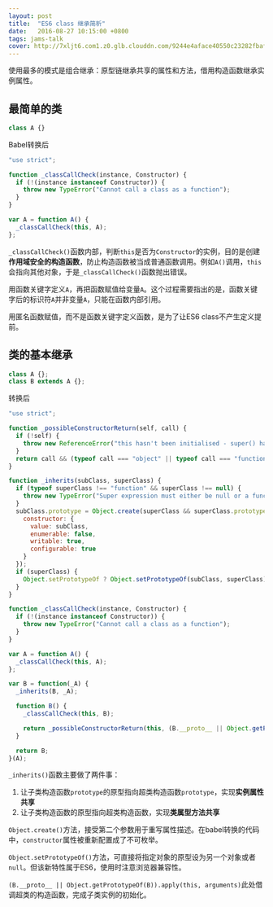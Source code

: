 ```yaml
---
layout: post
title:  "ES6 class 继承简析"
date:   2016-08-27 10:15:00 +0800
tags: jams-talk
cover: http://7xljt6.com1.z0.glb.clouddn.com/9244e4aface40550c23282fbaf55b7b5.png
---
```


使用最多的模式是组合继承：原型链继承共享的属性和方法，借用构造函数继承实例属性。

## 最简单的类

```javascript
class A {}
```

Babel转换后

```javascript
"use strict";

function _classCallCheck(instance, Constructor) {
  if (!(instance instanceof Constructor)) {
    throw new TypeError("Cannot call a class as a function");
  }
}

var A = function A() {
  _classCallCheck(this, A);
};
```

`_classCallCheck()`函数内部，判断`this`是否为`Constructor`的实例，目的是创建**作用域安全的构造函数**，防止构造函数被当成普通函数调用。例如`A()`调用，`this`会指向其他对象，于是`_classCallCheck()`函数抛出错误。

用函数关键字定义`A`，再把函数赋值给变量`A`。这个过程需要指出的是，函数关键字后的标识符`A`并非变量`A`，只能在函数内部引用。

用匿名函数赋值，而不是函数关键字定义函数，是为了让ES6 class不产生定义提前。

## 类的基本继承

```javascript
class A {};
class B extends A {};
```

转换后

```javascript
"use strict";

function _possibleConstructorReturn(self, call) {
  if (!self) {
    throw new ReferenceError("this hasn't been initialised - super() hasn't been called");
  }
  return call && (typeof call === "object" || typeof call === "function") ? call : self;
}

function _inherits(subClass, superClass) {
  if (typeof superClass !== "function" && superClass !== null) {
    throw new TypeError("Super expression must either be null or a function, not " + typeof superClass);
  }
  subClass.prototype = Object.create(superClass && superClass.prototype, {
    constructor: {
      value: subClass,
      enumerable: false,
      writable: true,
      configurable: true
    }
  });
  if (superClass) {
    Object.setPrototypeOf ? Object.setPrototypeOf(subClass, superClass) : subClass.__proto__ = superClass;
  }
}

function _classCallCheck(instance, Constructor) {
  if (!(instance instanceof Constructor)) {
    throw new TypeError("Cannot call a class as a function");
  }
}

var A = function A() {
  _classCallCheck(this, A);
};

var B = function(_A) {
  _inherits(B, _A);

  function B() {
    _classCallCheck(this, B);

    return _possibleConstructorReturn(this, (B.__proto__ || Object.getPrototypeOf(B)).apply(this, arguments));
  }

  return B;
}(A);
```

`_inherits()`函数主要做了两件事：

1. 让子类构造函数`prototype`的原型指向超类构造函数`prototype`，实现**实例属性共享**
1. 让子类构造函数的原型指向超类构造函数，实现**类属型方法共享**

`Object.create()`方法，接受第二个参数用于重写属性描述。在babel转换的代码中，`constructor`属性被重新配置成了不可枚举。

`Object.setPrototypeOf()`方法，可直接将指定对象的原型设为另一个对象或者`null`。但该新特性属于ES6，使用时注意浏览器兼容性。

`(B.__proto__ || Object.getPrototypeOf(B)).apply(this, arguments)`此处借调超类的构造函数，完成子类实例的初始化。
